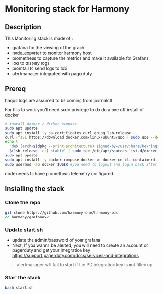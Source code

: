 # Monitoring stack for Harmony

## Description
This Monitoring stack is made of :
- grafana for the viewing of the graph
- node_exporter to monitor harmony host
- prometheus to capture the metrics and make it available for Grafana
- loki to display logs
- promtail to send logs to loki
- alertmanager integrated with pagerduty

## Prereq

haqqd logs are assumed to be coming from journalctl

For this to work you'll need sudo privilege to do do a one off install of docker

```bash
# install docker / docker-compose
sudo apt update
sudo apt install -y ca-certificates curl gnupg lsb-release
curl -fsSL https://download.docker.com/linux/ubuntu/gpg | sudo gpg --dearmor -o /usr/share/keyrings/docker-archive-keyring.gpg
echo \
  "deb [arch=$(dpkg --print-architecture) signed-by=/usr/share/keyrings/docker-archive-keyring.gpg] https://download.docker.com/linux/ubuntu \
  $(lsb_release -cs) stable" | sudo tee /etc/apt/sources.list.d/docker.list > /dev/null
sudo apt update
sudo apt install -y docker-compose docker-ce docker-ce-cli containerd.io
sudo usermod -aG docker $USER #you need to logout and login back after that
```

node needs to have prometheus telemetry configured.

## Installing the stack

### Clone the repo

```bash
git clone https://github.com/harmony-one/harmony-ops
cd harmony/grafanav2
```

### Update start.sh

- update the admin/password of your grafana
- Next, If you wanna be alerted, you will need to create an account on pagerduty and get your integration key https://support.pagerduty.com/docs/services-and-integrations

> alertmanager will fail to start if the PD integration key is not filled up 


### Start the stack

```bash
bash start.sh
```


